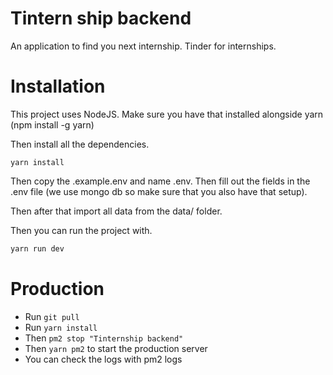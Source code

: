 # Tintern ship backend
An application to find you next internship. Tinder for internships.

# Installation
This project uses NodeJS. Make sure you have that installed alongside yarn (npm install -g yarn)

Then install all the dependencies.
```
yarn install
```

Then copy the .example.env and name .env.
Then fill out the fields in the .env file (we use mongo db so make sure that you also have that setup).

Then after that import all data from the data/ folder.

Then you can run the project with.
```bash
yarn run dev
```

# Production
- Run `git pull`
- Run `yarn install`
- Then `pm2 stop "Tinternship backend"`
- Then `yarn pm2` to start the production server
- You can check the logs with pm2 logs